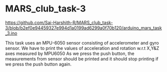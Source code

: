 # MARS_club_task-3

https://github.com/Sai-Harshith-R/MARS_club_task-3/blob/b2ef0e94459327e994d1a0199ad6299a0f70b120/arduino_mars_task_3.ino

This task uses an MPU-6050 sensor consisting of accelerometer and gyro sensor.
We have to print the values of acceleration and rotation w.r.t X,Y&Z axes measured by MPU6050
As we press the push button, the measurements from sensor should be printed and it should stop printing if we press the push button again.

